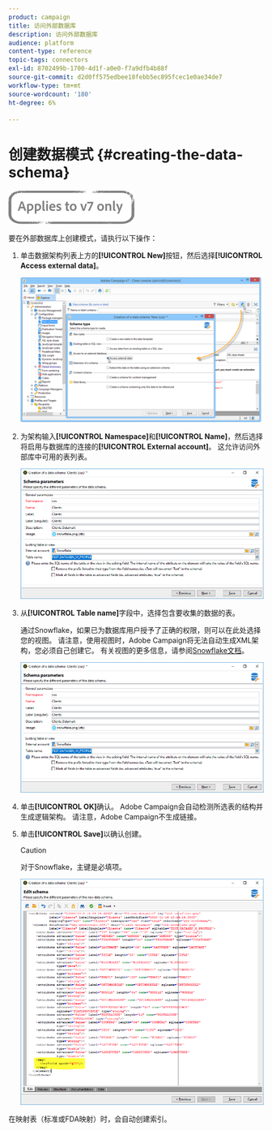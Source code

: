 ```yaml
---
product: campaign
title: 访问外部数据库
description: 访问外部数据库
audience: platform
content-type: reference
topic-tags: connectors
exl-id: 8702499b-1700-4d1f-a0e0-f7a9dfb4b88f
source-git-commit: d2d0ff575edbee18febb5ec895fcec1e0ae34de7
workflow-type: tm+mt
source-wordcount: '180'
ht-degree: 6%

---
```


# 创建数据模式 {#creating-the-data-schema}

![](../../assets/v7-only.svg)

要在外部数据库上创建模式，请执行以下操作：

1. 单击数据架构列表上方的&#x200B;**[!UICONTROL New]**&#x200B;按钮，然后选择&#x200B;**[!UICONTROL Access external data]**。

   ![](assets/wf_new_schema_fda.png)

1. 为架构输入&#x200B;**[!UICONTROL Namespace]**&#x200B;和&#x200B;**[!UICONTROL Name]**，然后选择将启用与数据库的连接的&#x200B;**[!UICONTROL External account]**。 这允许访问外部库中可用的表列表。

   ![](assets/wf_new_schema_select_table_fda.png)

1. 从&#x200B;**[!UICONTROL Table name]**&#x200B;字段中，选择包含要收集的数据的表。

   通过Snowflake，如果已为数据库用户授予了正确的权限，则可以在此处选择您的视图。 请注意，使用视图时，Adobe Campaign将无法自动生成XML架构，您必须自己创建它。 有关视图的更多信息，请参阅[Snowflake文档](https://docs.snowflake.com/en/user-guide/views-introduction.html)。

   ![](assets/wf_new_schema_select_table_fda.png)

1. 单击&#x200B;**[!UICONTROL OK]**&#x200B;确认。 Adobe Campaign会自动检测所选表的结构并生成逻辑架构。 请注意，Adobe Campaign不生成链接。

1. 单击&#x200B;**[!UICONTROL Save]**&#x200B;以确认创建。

   >[!CAUTION]
   >
   >对于Snowflake，主键是必填项。

   ![](assets/wf_new_schema_generate_fda.png)

在映射表（标准或FDA映射）时，会自动创建索引。
